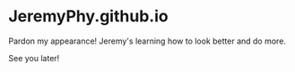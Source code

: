 # JeremyPhy.github.io
Pardon my appearance! Jeremy's learning how to look better and do more.

See you later!
